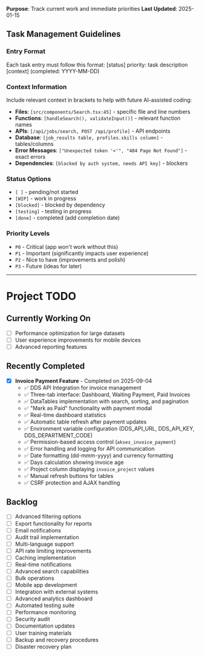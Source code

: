 **Purpose**: Track current work and immediate priorities
**Last Updated**: 2025-01-15

## Task Management Guidelines

### Entry Format

Each task entry must follow this format:
[status] priority: task description [context] (completed: YYYY-MM-DD)

### Context Information

Include relevant context in brackets to help with future AI-assisted coding:

-   **Files**: `[src/components/Search.tsx:45]` - specific file and line numbers
-   **Functions**: `[handleSearch(), validateInput()]` - relevant function names
-   **APIs**: `[/api/jobs/search, POST /api/profile]` - API endpoints
-   **Database**: `[job_results table, profiles.skills column]` - tables/columns
-   **Error Messages**: `["Unexpected token '<'", "404 Page Not Found"]` - exact errors
-   **Dependencies**: `[blocked by auth system, needs API key]` - blockers

### Status Options

-   `[ ]` - pending/not started
-   `[WIP]` - work in progress
-   `[blocked]` - blocked by dependency
-   `[testing]` - testing in progress
-   `[done]` - completed (add completion date)

### Priority Levels

-   `P0` - Critical (app won't work without this)
-   `P1` - Important (significantly impacts user experience)
-   `P2` - Nice to have (improvements and polish)
-   `P3` - Future (ideas for later)

---

# Project TODO

## Currently Working On

-   [ ] Performance optimization for large datasets
-   [ ] User experience improvements for mobile devices
-   [ ] Advanced reporting features

## Recently Completed

-   [x] **Invoice Payment Feature** - Completed on 2025-09-04
    -   ✅ DDS API Integration for invoice management
    -   ✅ Three-tab interface: Dashboard, Waiting Payment, Paid Invoices
    -   ✅ DataTables implementation with search, sorting, and pagination
    -   ✅ "Mark as Paid" functionality with payment modal
    -   ✅ Real-time dashboard statistics
    -   ✅ Automatic table refresh after payment updates
    -   ✅ Environment variable configuration (DDS_API_URL, DDS_API_KEY, DDS_DEPARTMENT_CODE)
    -   ✅ Permission-based access control (`akses_invoice_payment`)
    -   ✅ Error handling and logging for API communication
    -   ✅ Date formatting (dd-mmm-yyyy) and currency formatting
    -   ✅ Days calculation showing invoice age
    -   ✅ Project column displaying `invoice_project` values
    -   ✅ Manual refresh buttons for tables
    -   ✅ CSRF protection and AJAX handling

## Backlog

-   [ ] Advanced filtering options
-   [ ] Export functionality for reports
-   [ ] Email notifications
-   [ ] Audit trail implementation
-   [ ] Multi-language support
-   [ ] API rate limiting improvements
-   [ ] Caching implementation
-   [ ] Real-time notifications
-   [ ] Advanced search capabilities
-   [ ] Bulk operations
-   [ ] Mobile app development
-   [ ] Integration with external systems
-   [ ] Advanced analytics dashboard
-   [ ] Automated testing suite
-   [ ] Performance monitoring
-   [ ] Security audit
-   [ ] Documentation updates
-   [ ] User training materials
-   [ ] Backup and recovery procedures
-   [ ] Disaster recovery plan
